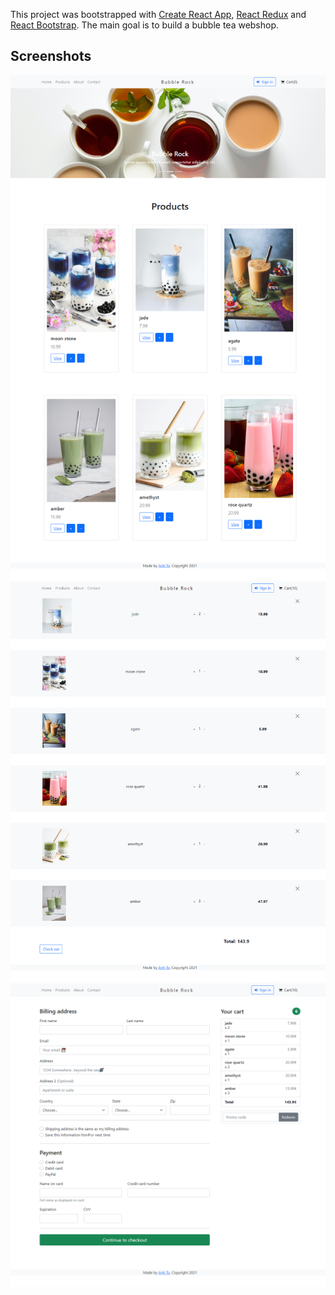 This project was bootstrapped with [Create React App](https://github.com/facebook/create-react-app), [React Redux](https://react-redux.js.org/) and [React Bootstrap](https://react-bootstrap.github.io/). The main goal is to build a bubble tea webshop.

## Screenshots

![Front Page](/public/assets/redux/front.png "Landing Page")
![Cart](/public/assets/redux/cart.png "Add To Cart")
![Checkout](/public/assets/redux/checkout.png "Checkout")
